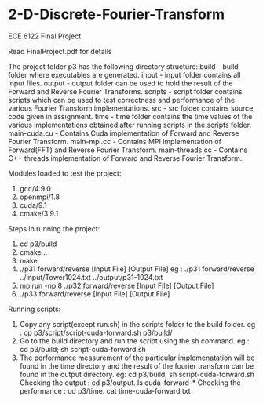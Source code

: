 # 2-D-Discrete-Fourier-Transform
ECE 6122 Final Project.

Read FinalProject.pdf for details

The project folder p3 has the following directory structure:
build - build folder where executables are generated.
input - input folder contains all input files.
output - output folder can be used to hold the result of the Forward and Reverse Fourier Transforms.
scripts - script folder contains scripts which can be used to test correctness and performance of the various Fourier Transform implementations.
src - src folder contains source code given in assignment.
time - time folder contains the time values of the various implementations obtained after running scripts in the scripts folder.
main-cuda.cu - Contains Cuda implementation of Forward and Reverse Fourier Transform.
main-mpi.cc - Contains MPI implementation of Forward(FFT) and Reverse Fourier Transform.
main-threads.cc - Contains C++ threads implementation of Forward and Reverse Fourier Transform.

Modules loaded to test the project:
1. gcc/4.9.0
2. openmpi/1.8
3. cuda/9.1
4. cmake/3.9.1

Steps in running the project:
1. cd p3/build
2. cmake ..
3. make
4. ./p31 forward/reverse [Input File] [Output File]
eg : ./p31 forward/reverse ../input/Tower1024.txt ../output/p31-1024.txt 
5. mpirun -np 8 ./p32 forward/reverse [Input File] [Output File]
6. ./p33 forward/reverse [Input File] [Output File]

Running scripts:
1. Copy any script(except run.sh) in the scripts folder to the build folder.
eg : cp p3/script/script-cuda-forward.sh p3/build/
2. Go to the build directory and run the script using the sh command.
eg : cd p3/build; sh script-cuda-forward.sh
3. The performance measurement of the particular implemenatation will be found in the time directory and the result of the fourier transform 
can be found in the output directory.
eg: cd p3/build; sh script-cuda-forward.sh
Checking the output : cd p3/output. ls cuda-forward-*
Checking the performance : cd p3/time. cat time-cuda-forward.txt
